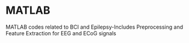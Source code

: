 # MATLAB
MATLAB  codes related to BCI and Epilepsy-Includes Preprocessing and Feature Extraction for EEG and ECoG signals
